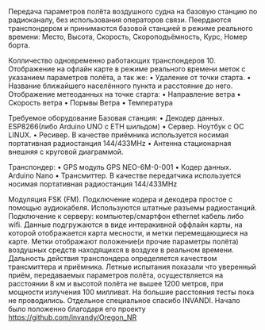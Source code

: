 Передача параметров полёта воздушного судна на базовую станцию по радиоканалу, без использования операторов связи. 
Пеердаются транспондером и принимаются базовой станцией в режиме реального времени:
Место,
Высота,
Скорость,
Скороподъёмность,
Курс,
Номер борта.

Колличество одновременно работающих транспондеров 10. 
Отображение на офлайн карте в режиме реального времени меток с указанием параметров полёта, а так же: • Удаление от точки старта. • Название ближайшего населённого пункта и расстояние до него. Отображение метеоданных на точке старта: • Направление ветра • Скорость ветра • Порывы Ветра • Температура

Требуемое оборудование Базовая станция: • Декодер данных. ESP8266(либо Arduino UNO с ETH шильдом) • Сервер. Ноутбук с ОС LINUX. • Ресивер. В качестве приёмника используется носимая портативная радиостанция 144/433MHz • Антенна стационарная внешняя с круговой диаграммой.

Транспондер: • GPS модуль GPS NEO-6M-0-001 • Кодер данных. Arduino Nano • Трансмиттер. В качестве передатчика используется носимая портативная радиостанция 144/433MHz

Модуляция FSK (FM). Подключение кодера и декодера простое с помощью аудиокабеля. Используются штатные разъемы радиостанций. Подключение к серверу: компьютер/смартфон ethernet кабель либо wifi. Данные подгружаются в виде интеракивной оффлайн карты, на которой отображается карта месности, и метки перемещающиеся на карте. Метки отображают положение(и прочие параметры полёта) воздушных средств находящихся в воздухе в реальном времени. Дальность действия транспондера определяется качеством трансмиттера и приёмника. Летные испытания показали что уверенный приём, передаваемых параметров полёта, осуществляется на расстоянии 8 км и высотой полёта не вышее 1200 метров, при мощности излучения 100 милливат. На большие расстояния тесты пока не проводились. Отдельное специальное спасибо INVANDI. Начало было положенно благодаря его проекту https://github.com/invandy/Oregon_NR